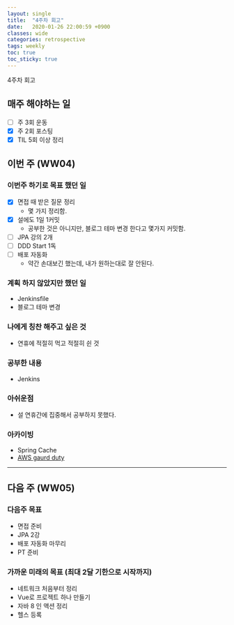 ```yaml
---
layout: single
title:  "4주차 회고"
date:   2020-01-26 22:00:59 +0900
classes: wide
categories: retrospective
tags: weekly
toc: true
toc_sticky: true
---
```


4주차 회고

## 매주 해야하는 일

- [ ] 주 3회 운동
- [x] 주 2회 포스팅
- [x] TIL 5회 이상 정리

## 이번 주 (WW04)

### 이번주 하기로 목표 했던 일

- [x] 면접 때 받은 질문 정리
  - 몇 가지 정리함.
- [x] 설에도 1일 1커밋
  - 공부한 것은 아니지만, 블로그 테마 변경 한다고 몇가지 커밋함.
- [ ] JPA 강의 2개
- [ ] DDD Start 1독
- [ ] 배포 자동화
  - 약간 손대보긴 했는데, 내가 원하는대로 잘 안된다.

### 계획 하지 않았지만 했던 일

- Jenkinsfile
- 블로그 테마 변경

### 나에게 칭찬 해주고 싶은 것

- 연휴에 적절히 먹고 적절히 쉰 것

### 공부한 내용

- Jenkins

### 아쉬운점

- 설 연휴간에 집중해서 공부하지 못했다.

### 아카이빙

- Spring Cache
- [AWS gaurd duty](https://docs.aws.amazon.com/guardduty/latest/ug/guardduty_remediate.html#compromised-creds)

---

## 다음 주 (WW05)

### 다음주 목표

- 면접 준비
- JPA 2강
- 배포 자동화 마무리
- PT 준비

### 가까운 미래의 목표 (최대 2달 기한으로 시작까지)

- 네트워크 처음부터 정리
- Vue로 프로젝트 하나 만들기
- 자바 8 인 액션 정리
- 헬스 등록
